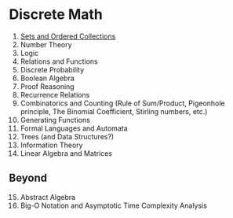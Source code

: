 # Discrete Math

1. [Sets and Ordered Collections](https://github.com/laserpants/discrete-math/blob/master/sets.pdf)
2. Number Theory
3. Logic
4. Relations and Functions
5. Discrete Probability
6. Boolean Algebra
7. Proof Reasoning
8. Recurrence Relations
9. Combinatorics and Counting (Rule of Sum/Product, Pigeonhole principle, The Binomial Coefficient, Stirling numbers, etc.)
10. Generating Functions
11. Formal Languages and Automata
12. Trees (and Data Structures?)
13. Information Theory
14. Linear Algebra and Matrices

## Beyond

15. Abstract Algebra
16. Big-O Notation and Asymptotic Time Complexity Analysis
